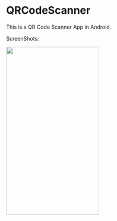 # QRCodeScanner
This is a QR Code Scanner App in Android.

ScreenShots:

<img src="https://user-images.githubusercontent.com/41661723/48250064-07c2df00-e423-11e8-8121-1cafb4e527e0.jpeg" height=450 width=250/>
